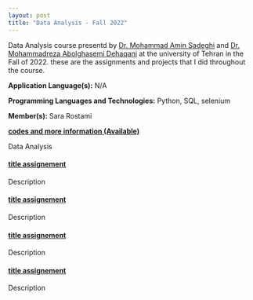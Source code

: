 ```yaml
---
layout: post
title: "Data Analysis - Fall 2022"
---
```

Data Analysis course presentd by [Dr. Mohammad Amin Sadeghi](https://ece.ut.ac.ir/en/~asadeghi) and [Dr. Mohammadreza Abolghasemi Dehaqani](https://ece.ut.ac.ir/en/~dehaqani) at the university of Tehran in the Fall of 2022. these are the assignments and projects that I did throughout the course.


**Application Language(s):** N/A

**Programming Languages and Technologies:** Python, SQL, selenium

**Member(s):** Sara Rostami

**[codes and more information (Available)](#)**

<span class="w3-tag w3-round w3-center">Data Analysis</span>


<div class="w3-panel w3-border w3-light-grey w3-round-large" style="text-align: justify;">
  <h4><a href="#url-github-reposiroy-assinement">title assignement</a></h4>
  Description
</div>

<div class="w3-panel w3-border w3-light-grey w3-round-large" style="text-align: justify;">
  <h4><a href="#url-github-reposiroy-assinement">title assignement</a></h4>
  Description
</div>

<div class="w3-panel w3-border w3-light-grey w3-round-large" style="text-align: justify;">
  <h4><a href="#url-github-reposiroy-assinement">title assignement</a></h4>
  Description
</div>

<div class="w3-panel w3-border w3-light-grey w3-round-large" style="text-align: justify;">
  <h4><a href="#url-github-reposiroy-assinement">title assignement</a></h4>
  Description
</div>


